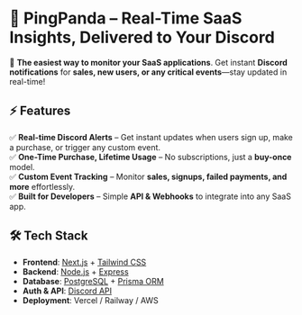 # 🐼 PingPanda – Real-Time SaaS Insights, Delivered to Your Discord  

🚀 **The easiest way to monitor your SaaS applications**. Get instant **Discord notifications** for **sales, new users, or any critical events**—stay updated in real-time!  

## ⚡ Features  

✅ **Real-time Discord Alerts** – Get instant updates when users sign up, make a purchase, or trigger any custom event.  
✅ **One-Time Purchase, Lifetime Usage** – No subscriptions, just a **buy-once** model.  
✅ **Custom Event Tracking** – Monitor **sales, signups, failed payments, and more** effortlessly.  
✅ **Built for Developers** – Simple **API & Webhooks** to integrate into any SaaS app.  

## 🛠️ Tech Stack  

- **Frontend**: [Next.js](https://nextjs.org) + [Tailwind CSS](https://tailwindcss.com)  
- **Backend**: [Node.js](https://nodejs.org) + [Express](https://expressjs.com)  
- **Database**: [PostgreSQL](https://www.postgresql.org) + [Prisma ORM](https://www.prisma.io)  
- **Auth & API**: [Discord API](https://discord.com/developers/docs/intro)  
- **Deployment**: Vercel / Railway / AWS  
